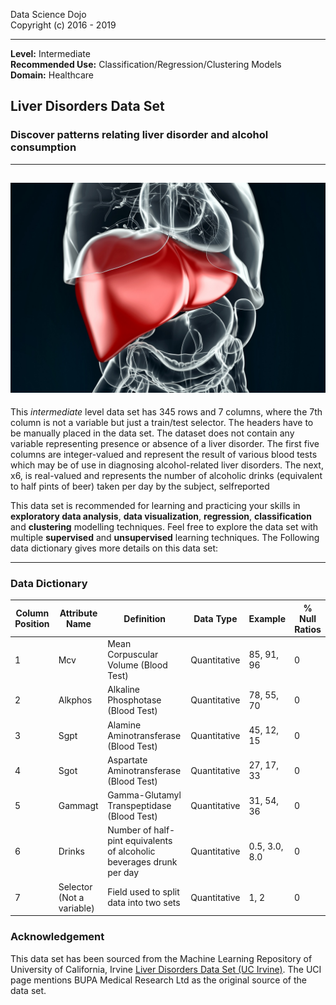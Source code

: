 Data Science Dojo <br/>
Copyright (c) 2016 - 2019

---

**Level:** Intermediate <br/>
**Recommended Use:** Classification/Regression/Clustering Models<br/>
**Domain:** Healthcare<br/>

## Liver Disorders Data Set

### Discover patterns relating liver disorder and alcohol consumption


---
![](1265.jpg)
---

This *intermediate* level data set has 345 rows and 7 columns, where the 7th column is not a variable but just a train/test selector. The headers have to be manually placed in the data set.
The dataset does not contain any variable representing presence or absence of a liver disorder.
The first five columns are integer-valued and represent the result of various blood tests which may be of use in diagnosing alcohol-related liver disorders. The next, x6,  is real-valued and represents the number of alcoholic drinks (equivalent to half pints of beer) taken per day by the subject, selfreported 

This data set is recommended for learning and practicing your skills in **exploratory data analysis**, **data visualization**, **regression**, **classification** and **clustering** modelling techniques.
Feel free to explore the data set with multiple **supervised** and **unsupervised** learning techniques.
The Following data dictionary gives more details on this data set:

---

### Data Dictionary

| Column   Position 	| Attribute Name            	| Definition                                                           	| Data Type    	| Example       	| % Null Ratios 	|
|-------------------	|---------------------------	|----------------------------------------------------------------------	|--------------	|---------------	|---------------	|
| 1                 	| Mcv                       	| Mean Corpuscular Volume (Blood Test)                                 	| Quantitative 	| 85, 91, 96    	| 0             	|
| 2                 	| Alkphos                   	| Alkaline Phosphotase (Blood Test)                                    	| Quantitative 	| 78, 55, 70    	| 0             	|
| 3                 	| Sgpt                      	| Alamine Aminotransferase (Blood Test)                                	| Quantitative 	| 45, 12, 15    	| 0             	|
| 4                 	| Sgot                      	| Aspartate Aminotransferase (Blood Test)                              	| Quantitative 	| 27, 17, 33    	| 0             	|
| 5                 	| Gammagt                   	| Gamma-Glutamyl Transpeptidase (Blood Test)                           	| Quantitative 	| 31, 54, 36    	| 0             	|
| 6                 	| Drinks                    	| Number of half-pint equivalents of alcoholic beverages drunk per day 	| Quantitative 	| 0.5, 3.0, 8.0 	| 0             	|
| 7                 	| Selector (Not a variable) 	| Field used to split data into two sets                               	| Quantitative 	| 1, 2          	| 0             	|

### Acknowledgement

This data set has been sourced from the Machine Learning Repository of University of California, Irvine [Liver Disorders Data Set (UC Irvine)](https://archive.ics.uci.edu/ml/datasets/Liver+Disorders).
The UCI page mentions BUPA Medical Research Ltd as the original source of the data set.  
